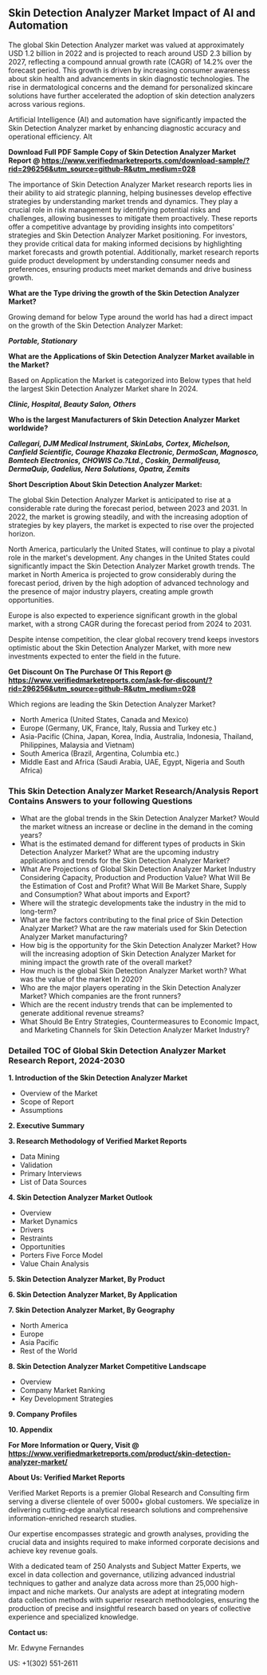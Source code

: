 <h2>Skin Detection Analyzer Market Impact of AI and Automation</h2><p>The global Skin Detection Analyzer market was valued at approximately USD 1.2 billion in 2022 and is projected to reach around USD 2.3 billion by 2027, reflecting a compound annual growth rate (CAGR) of 14.2% over the forecast period. This growth is driven by increasing consumer awareness about skin health and advancements in skin diagnostic technologies. The rise in dermatological concerns and the demand for personalized skincare solutions have further accelerated the adoption of skin detection analyzers across various regions.</p><p>Artificial Intelligence (AI) and automation have significantly impacted the Skin Detection Analyzer market by enhancing diagnostic accuracy and operational efficiency. AIt</p><p id="" class=""><strong>Download Full PDF Sample Copy of Skin Detection Analyzer Market Report @ <a href="https://www.verifiedmarketreports.com/download-sample/?rid=296256&utm_source=github-R&utm_medium=028" target="_blank">https://www.verifiedmarketreports.com/download-sample/?rid=296256&utm_source=github-R&utm_medium=028</a></strong></p><p>The importance of&nbsp;Skin Detection Analyzer Market research reports lies in their ability to aid strategic planning, helping businesses develop effective strategies by understanding market trends and dynamics. They play a crucial role in risk management by identifying potential risks and challenges, allowing businesses to mitigate them proactively. These reports offer a competitive advantage by providing insights into competitors' strategies and Skin Detection Analyzer Market positioning. For investors, they provide critical data for making informed decisions by highlighting market forecasts and growth potential. Additionally, market research reports guide product development by understanding consumer needs and preferences, ensuring products meet market demands and drive business growth.</p><p><strong>What are the&nbsp;Type driving the growth of the Skin Detection Analyzer Market?</strong></p><p id="" class="">Growing demand for below Type around the world has had a direct impact on the growth of the Skin Detection Analyzer Market:</p><em><strong>Portable, Stationary</strong></em></p><strong>What are the&nbsp;Applications&nbsp;of Skin Detection Analyzer Market available in the Market?</strong></p><p id="" class="">Based on Application the Market is categorized into Below types that held the largest Skin Detection Analyzer Market share In 2024.</p><em><strong>Clinic, Hospital, Beauty Salon, Others</strong></em></p><strong>Who is the largest Manufacturers of Skin Detection Analyzer Market worldwide?</strong></p><p><em><strong>Callegari, DJM Medical Instrument, SkinLabs, Cortex, Michelson, Canfield Scientific, Courage Khazaka Electronic, DermoScan, Magnosco, Bomtech Electronics, CHOWIS Co.?Ltd., Coskin, Dermalifeusa, DermaQuip, Gadelius, Nera Solutions, Opatra, Zemits</strong></em></p><p id="" class=""><strong>Short Description About Skin Detection Analyzer Market:</strong></p><p>The global Skin Detection Analyzer Market is anticipated to rise at a considerable rate during the forecast period, between 2023 and 2031. In 2022, the market is growing steadily, and with the increasing adoption of strategies by key players, the market is expected to rise over the projected horizon.</p><p>North America, particularly the United States, will continue to play a pivotal role in the market's development. Any changes in the United States could significantly impact the Skin Detection Analyzer Market growth trends. The market in North America is projected to grow considerably during the forecast period, driven by the high adoption of advanced technology and the presence of major industry players, creating ample growth opportunities.</p><p>Europe is also expected to experience significant growth in the global market, with a strong CAGR during the forecast period from 2024 to 2031.</p><p>Despite intense competition, the clear global recovery trend keeps investors optimistic about the Skin Detection Analyzer Market, with more new investments expected to enter the field in the future.</p><p id="" class=""><strong>Get Discount On The Purchase Of This Report @ <a href="https://www.verifiedmarketreports.com/ask-for-discount/?rid=296256&utm_source=github-R&utm_medium=028" target="_blank">https://www.verifiedmarketreports.com/ask-for-discount/?rid=296256&utm_source=github-R&utm_medium=028</a></strong></p>Which regions are leading the Skin Detection Analyzer Market?</p><ul><li>North America (United States, Canada and Mexico)</li><li>Europe (Germany, UK, France, Italy, Russia and Turkey etc.)</li><li>Asia-Pacific (China, Japan, Korea, India, Australia, Indonesia, Thailand, Philippines, Malaysia and Vietnam)</li><li>South America (Brazil, Argentina, Columbia etc.)</li><li>Middle East and Africa (Saudi Arabia, UAE, Egypt, Nigeria and South Africa)</li></ul><h3 id="" class="">This Skin Detection Analyzer Market Research/Analysis Report Contains Answers to your following Questions</h3><ul><li>What are the global trends in the Skin Detection Analyzer Market? Would the market witness an increase or decline in the demand in the coming years?</li><li>What is the estimated demand for different types of products in Skin Detection Analyzer Market? What are the upcoming industry applications and trends for the Skin Detection Analyzer Market?</li><li>What Are Projections of Global Skin Detection Analyzer Market Industry Considering Capacity, Production and Production Value? What Will Be the Estimation of Cost and Profit? What Will Be Market Share, Supply and Consumption? What about imports and Export?</li><li>Where will the strategic developments take the industry in the mid to long-term?</li><li>What are the factors contributing to the final price of Skin Detection Analyzer Market? What are the raw materials used for Skin Detection Analyzer Market manufacturing?</li><li>How big is the opportunity for the Skin Detection Analyzer Market? How will the increasing adoption of Skin Detection Analyzer Market for mining impact the growth rate of the overall market?</li><li>How much is the global Skin Detection Analyzer Market worth? What was the value of the market In 2020?</li><li>Who are the major players operating in the Skin Detection Analyzer Market? Which companies are the front runners?</li><li>Which are the recent industry trends that can be implemented to generate additional revenue streams?</li><li>What Should Be Entry Strategies, Countermeasures to Economic Impact, and Marketing Channels for Skin Detection Analyzer Market Industry?</li></ul><h3 id="" class="">Detailed TOC of Global Skin Detection Analyzer Market Research Report, 2024-2030</h3><p id="" class=""><strong>1. Introduction of the Skin Detection Analyzer Market</strong></p><ul><li>Overview of the Market</li><li>Scope of Report</li><li>Assumptions</li></ul><p id="" class=""><strong>2. Executive Summary</strong></p><p id="" class=""><strong>3. Research Methodology of Verified Market Reports</strong></p><ul><li>Data Mining</li><li>Validation</li><li>Primary Interviews</li><li>List of Data Sources</li></ul><p id="" class=""><strong>4. Skin Detection Analyzer Market Outlook</strong></p><ul><li>Overview</li><li>Market Dynamics</li><li>Drivers</li><li>Restraints</li><li>Opportunities</li><li>Porters Five Force Model</li><li>Value Chain Analysis</li></ul><p id="" class=""><strong>5. Skin Detection Analyzer Market, By Product</strong></p><p id="" class=""><strong>6. Skin Detection Analyzer Market, By Application</strong></p><p id="" class=""><strong>7. Skin Detection Analyzer Market, By Geography</strong></p><ul><li>North America</li><li>Europe</li><li>Asia Pacific</li><li>Rest of the World</li></ul><p id="" class=""><strong>8. Skin Detection Analyzer Market Competitive Landscape</strong></p><ul><li>Overview</li><li>Company Market Ranking</li><li>Key Development Strategies</li></ul><p id="" class=""><strong>9. Company Profiles</strong></p><p id="" class=""><strong>10. Appendix</strong></p><p id="" class=""><strong>For More Information or Query, Visit @ <a href="https://www.verifiedmarketreports.com/product/skin-detection-analyzer-market/" target="_blank">https://www.verifiedmarketreports.com/product/skin-detection-analyzer-market/</a></strong></p><p id="" class=""><strong>About Us: Verified Market Reports</strong></p><p id="" class="">Verified Market Reports is a premier Global Research and Consulting firm serving a diverse clientele of over 5000+ global customers. We specialize in delivering cutting-edge analytical research solutions and comprehensive information-enriched research studies.</p><p id="" class="">Our expertise encompasses strategic and growth analyses, providing the crucial data and insights required to make informed corporate decisions and achieve key revenue goals.</p><p id="" class="">With a dedicated team of 250 Analysts and Subject Matter Experts, we excel in data collection and governance, utilizing advanced industrial techniques to gather and analyze data across more than 25,000 high-impact and niche markets. Our analysts are adept at integrating modern data collection methods with superior research methodologies, ensuring the production of precise and insightful research based on years of collective experience and specialized knowledge.</p><p id="" class=""><strong>Contact us:</strong></p><p id="" class="">Mr. Edwyne Fernandes</p><p id="" class="">US: +1(302) 551-2611</p>